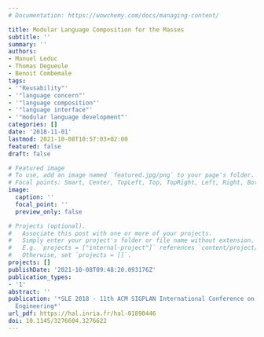 ```yaml
---
# Documentation: https://wowchemy.com/docs/managing-content/

title: Modular Language Composition for the Masses
subtitle: ''
summary: ''
authors:
- Manuel Leduc
- Thomas Degueule
- Benoit Combemale
tags:
- '"Reusability"'
- '"language concern"'
- '"language composition"'
- '"language interface"'
- '"modular language development"'
categories: []
date: '2018-11-01'
lastmod: 2021-10-08T10:57:03+02:00
featured: false
draft: false

# Featured image
# To use, add an image named `featured.jpg/png` to your page's folder.
# Focal points: Smart, Center, TopLeft, Top, TopRight, Left, Right, BottomLeft, Bottom, BottomRight.
image:
  caption: ''
  focal_point: ''
  preview_only: false

# Projects (optional).
#   Associate this post with one or more of your projects.
#   Simply enter your project's folder or file name without extension.
#   E.g. `projects = ["internal-project"]` references `content/project/deep-learning/index.md`.
#   Otherwise, set `projects = []`.
projects: []
publishDate: '2021-10-08T09:48:20.093176Z'
publication_types:
- '1'
abstract: ''
publication: '*SLE 2018 - 11th ACM SIGPLAN International Conference on Software Language
  Engineering*'
url_pdf: https://hal.inria.fr/hal-01890446
doi: 10.1145/3276604.3276622
---
```

